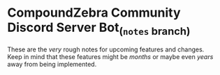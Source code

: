 <!-- markdownlint-disable-next-line no-inline-html  -->
# CompoundZebra Community Discord Server Bot<sub>(`notes` branch)</sub> #

These are the *very* rough notes for upcoming features and changes.  
Keep in mind that these features might be *months* or maybe even *years* away from being implemented.
